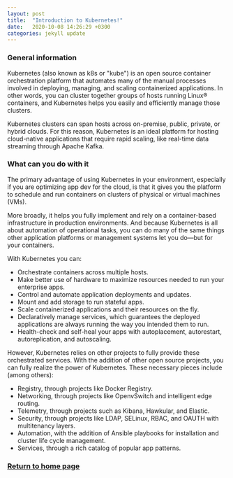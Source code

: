 ```yaml
---
layout: post
title:  "Introduction to Kubernetes!"
date:   2020-10-08 14:26:29 +0300
categories: jekyll update
---
```


<header style="margin-left: -140px; margin-top: -188px; position: absolute;">
   <a href="https://metatavu.com">
   <img src="/xamk-challenges/media/metatavu-logo.png" style="max-width: 100px;"
      alt="Jekyll logo" />
   </a>
</header>

### General information

Kubernetes (also known as k8s or "kube") is an open source container orchestration platform that automates many of the manual processes involved in deploying, managing, and scaling containerized applications. In other words, you can cluster together groups of hosts running Linux® containers, and Kubernetes helps you easily and efficiently manage those clusters.

Kubernetes clusters can span hosts across on-premise, public, private, or hybrid clouds. For this reason, Kubernetes is an ideal platform for hosting cloud-native applications that require rapid scaling, like real-time data streaming through Apache Kafka.

### What can you do with it

The primary advantage of using Kubernetes in your environment, especially if you are optimizing app dev for the cloud, is that it gives you the platform to schedule and run containers on clusters of physical or virtual machines (VMs).

More broadly, it helps you fully implement and rely on a container-based infrastructure in production environments. And because Kubernetes is all about automation of operational tasks, you can do many of the same things other application platforms or management systems let you do—but for your containers.

With Kubernetes you can:

- Orchestrate containers across multiple hosts.
- Make better use of hardware to maximize resources needed to run your enterprise apps.
- Control and automate application deployments and updates.
- Mount and add storage to run stateful apps.
- Scale containerized applications and their resources on the fly.
- Declaratively manage services, which guarantees the deployed applications are always running the way you intended them to run.
- Health-check and self-heal your apps with autoplacement, autorestart, autoreplication, and autoscaling.

However, Kubernetes relies on other projects to fully provide these orchestrated services. With the addition of other open source projects, you can fully realize the power of Kubernetes. These necessary pieces include (among others):

- Registry, through projects like Docker Registry.
- Networking, through projects like OpenvSwitch and intelligent edge routing.
- Telemetry, through projects such as Kibana, Hawkular, and Elastic.
- Security, through projects like LDAP, SELinux, RBAC, and OAUTH with multitenancy layers.
- Automation, with the addition of Ansible playbooks for installation and cluster life cycle management.
- Services, through a rich catalog of popular app patterns.

[Full article link]: (https://www.google.co.uk/url?sa=t&rct=j&q=&esrc=s&source=web&cd=&ved=2ahUKEwiQ0Kj6sKfsAhVR66QKHWIUAC8QFjAOegQIAhAC&url=https%3A%2F%2Fwww.redhat.com%2Fen%2Ftopics%2Fcontainers%2Fwhat-is-kubernetes&usg=AOvVaw05WamJQQhMVDq-aRklOUwc)


### [Return to home page](/xamk-challenges)

